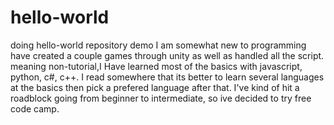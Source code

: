 # hello-world
doing hello-world repository demo
I am somewhat new to programming have created a couple games through unity as well as handled all the script. meaning non-tutorial,I Have learned most of the basics with javascript, python, c#, c++. I read somewhere that its better to learn several languages at the basics then pick a prefered language after that. I've kind of hit a roadblock going from beginner to intermediate, so ive decided to try free code camp.
